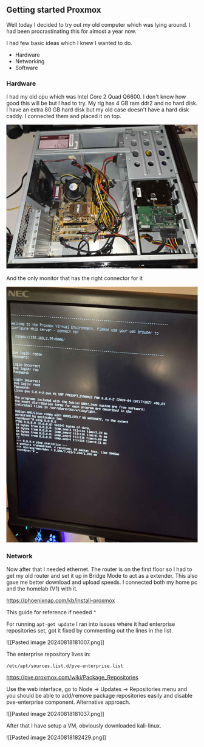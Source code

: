 ## Getting started Proxmox

Well today I decided to try out my old computer which was lying around. I had been procrastinating this for almost a year now. 

I had few basic ideas which I knew I wanted to do.
- Hardware
- Networking
- Software

### Hardware

I had my old cpu which was Intel Core 2 Quad Q6600. I don't know how good this will be but I had to try. My rig has 4 GB ram ddr2 and no hard disk. I have an extra 80 GB hard disk but my old case doesn't have a hard disk caddy. I connected them and placed it on top. 

![](20240818_175015.jpg)

And the only monitor that has the right connector for it

![](20240818_175051.jpg)
### Network

Now after that I needed ethernet. The router is on the first floor so I had to get my old router and set it up in Bridge Mode to act as a extender. This also gave me better download and upload speeds. I connected both my home pc and the homelab (V1) with it. 

https://phoenixnap.com/kb/install-proxmox

This guide for reference if needed ^

For running `apt-get update` I ran into issues where it had enterprise repositories set, got it fixed by commenting out the lines in the list.

![[Pasted image 20240818181007.png]]

The enterprise repository lives in:  

```
/etc/apt/sources.list.d/pve-enterprise.list
```

https://pve.proxmox.com/wiki/Package_Repositories

Use the web interface, go to Node -> Updates -> Repositories menu and you should be able to add/remove package repositories easily and disable pve-enterprise component. Alternative approach.

![[Pasted image 20240818181037.png]]

After that I have setup a VM, obviously downloaded kali-linux. 

![[Pasted image 20240818182429.png]]